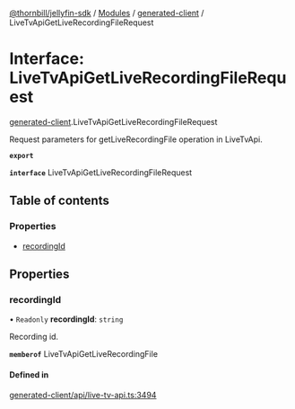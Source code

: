 [@thornbill/jellyfin-sdk](../README.md) / [Modules](../modules.md) / [generated-client](../modules/generated_client.md) / LiveTvApiGetLiveRecordingFileRequest

# Interface: LiveTvApiGetLiveRecordingFileRequest

[generated-client](../modules/generated_client.md).LiveTvApiGetLiveRecordingFileRequest

Request parameters for getLiveRecordingFile operation in LiveTvApi.

**`export`**

**`interface`** LiveTvApiGetLiveRecordingFileRequest

## Table of contents

### Properties

- [recordingId](generated_client.LiveTvApiGetLiveRecordingFileRequest.md#recordingid)

## Properties

### recordingId

• `Readonly` **recordingId**: `string`

Recording id.

**`memberof`** LiveTvApiGetLiveRecordingFile

#### Defined in

[generated-client/api/live-tv-api.ts:3494](https://github.com/thornbill/jellyfin-sdk-typescript/blob/c65c42e/src/generated-client/api/live-tv-api.ts#L3494)
